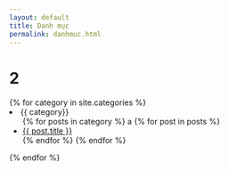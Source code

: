 ```yaml
---
layout: default
title: Danh mục
permalink: danhmuc.html
---
```

<h1>2</h1>
<div class="posts">
{% for category in site.categories %}
  <li><a name="{{ category }}">{{ category}}</a>
    <ul>
    {% for posts in category %}
    a
      {% for post in posts %}
        <li><a href="{{ post.url }}">{{ post.title }}</a></li>
      {% endfor %}
    {% endfor %}
    </ul>
  </li>
{% endfor %}
</div>


